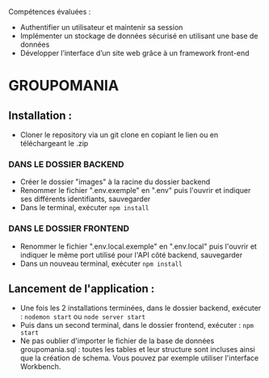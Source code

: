 Compétences évaluées : 
- Authentifier un utilisateur et maintenir sa session
- Implémenter un stockage de données sécurisé en utilisant une base de données
- Développer l’interface d’un site web grâce à un framework front-end


# GROUPOMANIA #

## Installation : ## 

- Cloner le repository via un git clone en copiant le lien ou en téléchargeant le .zip


### DANS LE DOSSIER BACKEND ###

- Créer le dossier "images" à la racine du dossier backend
- Renommer le fichier ".env.exemple" en ".env" puis l'ouvrir et indiquer ses différents identifiants, sauvegarder
- Dans le terminal, exécuter `npm install`


### DANS LE DOSSIER FRONTEND ### 

- Renommer le fichier ".env.local.exemple" en ".env.local" puis l'ouvrir et indiquer le même port utilisé pour l'API côté backend, sauvegarder
- Dans un nouveau terminal, exécuter `npm install`


## Lancement de l'application : ## 

- Une fois les 2 installations terminées, dans le dossier backend, exécuter : `nodemon start` ou `node server start`
- Puis dans un second terminal, dans le dossier frontend, exécuter : `npm start`
- Ne pas oublier d'importer le fichier de la base de données groupomania.sql : toutes les tables et leur structure sont incluses ainsi que la création de schema. Vous pouvez par exemple utiliser l'interface Workbench.

